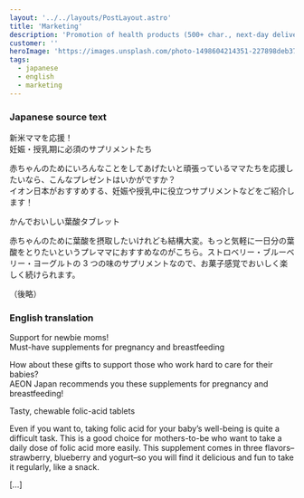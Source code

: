 ```yaml
---
layout: '../../layouts/PostLayout.astro'
title: 'Marketing'
description: 'Promotion of health products (500+ char., next-day delivery)'
customer: ''
heroImage: 'https://images.unsplash.com/photo-1498604214351-227898deb373?ixlib=rb-4.0.3&ixid=MnwxMjA3fDB8MHxwaG90by1wYWdlfHx8fGVufDB8fHx8&auto=format&fit=crop&w=2054&q=80'
tags:
  - japanese
  - english
  - marketing
---
```


### Japanese source text

新米ママを応援！  
妊娠・授乳期に必須のサプリメントたち</b>

赤ちゃんのためにいろんなことをしてあげたいと頑張っているママたちを応援したいなら、こんなプレゼントはいかがですか？  
イオン日本がおすすめする、妊娠や授乳中に役立つサプリメントなどをご紹介します！</p>

かんでおいしい葉酸タブレット</b>

赤ちゃんのために葉酸を摂取したいけれども結構大変。もっと気軽に一日分の葉酸をとりたいというプレママにおすすめなのがこちら。ストロベリー・ブルーベリー・ヨーグルトの 3 つの味のサプリメントなので、お菓子感覚でおいしく楽しく続けられます。</p>

（後略）

### English translation

Support for newbie moms!  
Must-have supplements for pregnancy and breastfeeding</b>

How about these gifts to support those who work hard to care for their babies?  
AEON Japan recommends you these supplements for pregnancy and breastfeeding!</p>

Tasty, chewable folic-acid tablets</b>

Even if you want to, taking folic acid for your baby’s well-being is quite a difficult task. This is a good choice for mothers-to-be who want to take a daily dose of folic acid more easily. This supplement comes in three flavors–strawberry, blueberry and yogurt–so you will find it delicious and fun to take it regularly, like a snack.</p>

[...]
